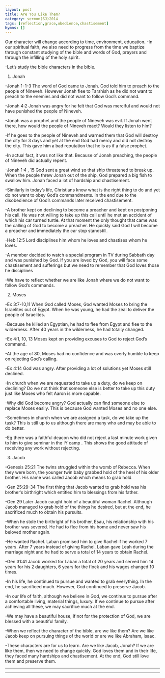 ```yaml
---
layout: post
title: Are You Like Them?
category: sermon(SJ)2014
tags: [reflection,grace,obedience,chastisement]
hymns: []
---
```


Our character will change according to time, environment, education.
-In our spiritual faith, we also need to progress from the time we baptize through constant studying of the bible and words of God, prayers and through the infilling of the holy spirit.

-Let’s study the bible characters in the bible. 

1) Jonah

-Jonah 1: 1-3 The word of God came to Jonah. God told him to preach to the people of Nineveh. However Jonah flee to Tarshish 
as he did not want to preach to the enemies and did not want to follow God’s command.

-Jonah 4:2 Jonah was angry for he felt that God was merciful and would not have punished the people of Nineveh.

-Jonah was a prophet and the people of Nineveh was evil. If Jonah went there, how would the people of Nineveh react? Would they listen to him? 

-If he goes to the people of Nineveh and warned them that God will destroy the city for 3 days and yet at the end God had mercy and did not destroy the city. This gave him a bad reputation that 
he is as if a false prophet.

-In actual fact, it was not like that. Because of Jonah preaching, the people of Nineveh did actually repent.

-Jonah 1:4 , 15 God sent a great wind so that ship threatened to break up. When the people threw Jonah out of the ship, God prepared a big fish to swallow him. Jonah faced a lot of hardship and chastisement.

-Similarly in today’s life, Christians know what is the right thing to do  and yet do not want to obey God’s commandments.  In the end due to the disobedience of God’s commands later received 
chastisement.

-A brother kept on declining to become a preacher and kept on postponing his call. He was not willing to take up this call until he met an accident of which his car turned turtle. At that moment the only thought that came was the calling of God to become a preacher. He quickly said God I will become a preacher and immediately the car stop standstill.

-Heb 12:5 Lord disciplines him whom he loves and chastises whom  he loves. 

-A member decided to watch a special program in TV during Sabbath day and was punished by God. If you are loved by God, you will face some chastisement and sufferings but we need to remember that God loves those he disciplines

-We have to reflect whether we are like Jonah where we do not want to follow God’s commands.

2) Moses

-Ex 3:7-10,11 When God called Moses, God wanted Moses to bring the Israelites out of Egypt. When he was young, he had the zeal to deliver the people of Israelites. 

-Because he killed an Egyptian, he  had to flee from Egypt and flee to the wilderness. After 40 years in the wilderness, he had totally changed.

-Ex 4:1, 10, 13 Moses kept on providing excuses to God to reject God’s command. 

-At the age of 80, Moses had no confidence and was overly humble to keep on rejecting God’s calling. 

-Ex 4:14 God was angry. After providing a lot of solutions yet Moses still declined. 

-In church when we are requested to take up a duty, do we keep on declining? Do we not think that someone else is better to take up this duty just like Moses who felt Aaron is more capable.

-Why did God become angry? God actually can find someone else to replace Moses easily. This is because God wanted Moses and no one else.

-Sometimes in church when we are assigned a task, do we take up the task? This is still up to us although there are many who and may be able to do better.

-Eg there was a faithful deacon who did not reject a last minute work given to him to give seminar in the IY camp . This shows the good attitude of receiving any work without rejecting.

3) Jacob

-Genesis 25:21 The twins struggled within the womb of Rebecca. When they were born, the younger twin baby grabbed hold of the heel of his older brother. His name was called Jacob which means to grab hold.

-Gen 25:29-34 The first thing that Jacob wanted to grab hold was his brother’s birthright which entitled him to blessings from his father. 

-Gen 29  Later Jacob caught hold of a beautiful woman Rachel. 
Although Jacob managed to grab hold of the things he desired, but at the end, he sacrificed much to obtain his pursuits.

-When he stole the birthright of his brother, Esau, his relationship with his brother was severed. He had to flee from his home and never saw his beloved mother again.

-He wanted Rachel. Laban promised him to give Rachel if he worked 7 years. After 7 years instead of giving Rachel, Laban gave Leah during the marriage night and he had to serve a total of 14 years to obtain Rachel.  

-Gen 31:41 Jacob worked for Laban a total of 20 years and served him 14 years for his 2 daughters, 6 years for the flock and his wages changed 10 times.

-In his life, he continued to pursue and wanted to grab everything. In the end, he sacrificed much. However, God continued to preserve Jacob.

-In our life of faith, although we believe in God, we continue to pursue after a comfortable living, material things, luxury. If we continue to pursue after achieving all these, we may sacrifice much at the end. 

-We may have a beautiful house, if not for the protection of God, we are blessed with a beautiful family. 

-When we reflect the character of the bible, are we like them? Are we like Jacob keep on pursuing things of the world or are we like Abraham, Isaac. 

-These characters are for us to learn. Are we like Jacob, Jonah? If we are like them, then we need to change quickly. God loves them and in their life, they faced many hardships and chastisement. At the end, God still love them and preserve them. 

 

----
****
